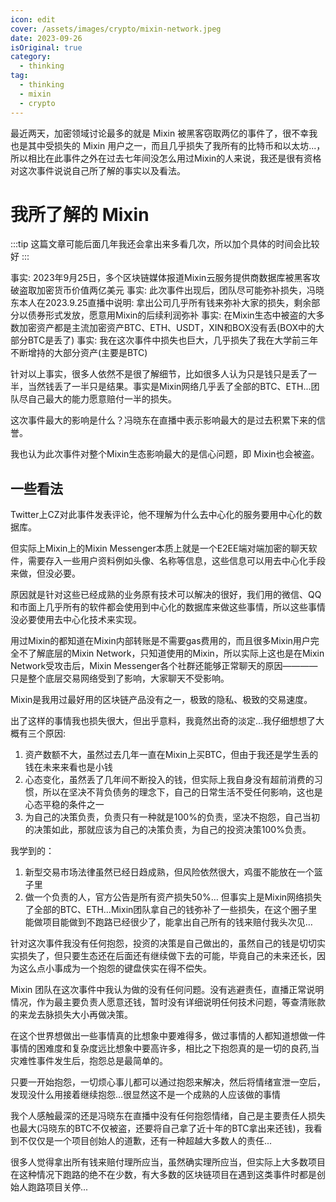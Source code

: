 ```yaml
---
icon: edit
cover: /assets/images/crypto/mixin-network.jpeg
date: 2023-09-26
isOriginal: true
category:
  - thinking
tag:
  - thinking
  - mixin
  - crypto
---
```


最近两天，加密领域讨论最多的就是 Mixin 被黑客窃取两亿的事件了，很不幸我也是其中受损失的 Mixin 用户之一，而且几乎损失了我所有的比特币和以太坊...，所以相比在此事件之外在过去七年间没怎么用过Mixin的人来说，我还是很有资格对这次事件说说自己所了解的事实以及看法。

<!-- more -->

# 我所了解的 Mixin

:::tip
这篇文章可能后面几年我还会拿出来多看几次，所以加个具体的时间会比较好
:::

事实: 2023年9月25日，多个区块链媒体报道Mixin云服务提供商数据库被黑客攻破盗取加密货币价值两亿美元
事实: 此次事件出现后，团队尽可能弥补损失，冯晓东本人在2023.9.25直播中说明: 拿出公司几乎所有钱来弥补大家的损失，剩余部分以债券形式发放，愿意用Mixin的后续利润弥补
事实: 在Mixin生态中被盗的大多数加密资产都是主流加密资产BTC、ETH、USDT，XIN和BOX没有丢(BOX中的大部分BTC是丢了)
事实: 我在这次事件中损失也巨大，几乎损失了我在大学前三年不断增持的大部分资产(主要是BTC)

针对以上事实，很多人依然不是很了解细节，比如很多人认为只是钱只是丢了一半，当然钱丢了一半只是结果。事实是Mixin网络几乎丢了全部的BTC、ETH...团队尽自己最大的能力愿意赔付一半的损失。

这次事件最大的影响是什么？冯晓东在直播中表示影响最大的是过去积累下来的信誉。

我也认为此次事件对整个Mixin生态影响最大的是信心问题，即 Mixin也会被盗。

## 一些看法

Twitter上CZ对此事件发表评论，他不理解为什么去中心化的服务要用中心化的数据库。

但实际上Mixin上的Mixin Messenger本质上就是一个E2EE端对端加密的聊天软件，需要存入一些用户资料例如头像、名称等信息，这些信息可以用去中心化手段来做，但没必要。

原因就是针对这些已经成熟的业务原有技术可以解决的很好，我们用的微信、QQ和市面上几乎所有的软件都会使用到中心化的数据库来做这些事情，所以这些事情没必要使用去中心化技术来实现。

用过Mixin的都知道在Mixin内部转账是不需要gas费用的，而且很多Mixin用户完全不了解底层的Mixin Network，只知道使用的Mixin，所以实际上这也是在Mixin Network受攻击后，Mixin Messenger各个社群还能够正常聊天的原因————只是整个底层交易网络受到了影响，大家聊天不受影响。

Mixin是我用过最好用的区块链产品没有之一，极致的隐私、极致的交易速度。

出了这样的事情我也损失很大，但出乎意料，我竟然出奇的淡定…我仔细想想了大概有三个原因:
1. 资产数额不大，虽然过去几年一直在Mixin上买BTC，但由于我还是学生丢的钱在未来来看也是小钱
2. 心态变化，虽然丢了几年间不断投入的钱，但实际上我自身没有超前消费的习惯，所以在坚决不背负债务的理念下，自己的日常生活不受任何影响，这也是心态平稳的条件之一
3. 为自己的决策负责，负责只有一种就是100%的负责，坚决不抱怨，自己当初的决策如此，那就应该为自己的决策负责，为自己的投资决策100%负责。
   
我学到的：

1. 新型交易市场法律虽然已经日趋成熟，但风险依然很大，鸡蛋不能放在一个篮子里
2. 做一个负责的人，官方公告是所有资产损失50%… 但事实上是Mixin网络损失了全部的BTC、ETH…Mixin团队拿自己的钱弥补了一些损失，在这个圈子里能做项目能做到不跑路已经很少了，能拿出自己所有的钱来赔付我头次见…

针对这次事件我没有任何抱怨，投资的决策是自己做出的，虽然自己的钱是切切实实损失了，但只要生态还在后面还有继续做下去的可能，毕竟自己的未来还长，因为这么点小事成为一个抱怨的键盘侠实在得不偿失。

Mixin 团队在这次事件中我认为做的没有任何问题。没有逃避责任，直播正常说明情况，作为最主要负责人愿意还钱，暂时没有详细说明任何技术问题，等查清账款的来龙去脉损失大小再做决策。

在这个世界想做出一些事情真的比想象中要难得多，做过事情的人都知道想做一件事情的困难度和复杂度远比想象中要高许多，相比之下抱怨真的是一切的良药,当灾难性事件发生后，抱怨总是最简单的。

只要一开始抱怨，一切烦心事儿都可以通过抱怨来解决，然后将情绪宣泄一空后，发现没什么用接着继续抱怨...很显然这不是一个成熟的人应该做的事情


我个人感触最深的还是冯晓东在直播中没有任何抱怨情绪，自己是主要责任人损失也最大(冯晓东的BTC不仅被盗，还要将自己拿了近十年的BTC拿出来还钱)，我看到不仅仅是一个项目创始人的道歉，还有一种超越大多数人的责任...

很多人觉得拿出所有钱来赔付理所应当，虽然确实理所应当，但实际上大多数项目在这种情况下跑路的绝不在少数，有大多数的区块链项目在遇到这类事件时都是创始人跑路项目关停...



